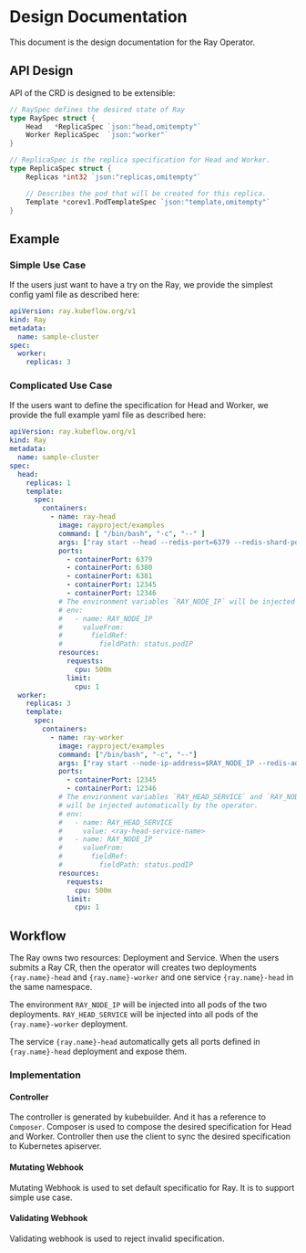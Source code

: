 # Design Documentation

This document is the design documentation for the Ray Operator.

## API Design

API of the CRD is designed to be extensible:

```go
// RaySpec defines the desired state of Ray
type RaySpec struct {
	Head   *ReplicaSpec `json:"head,omitempty"`
	Worker ReplicaSpec  `json:"worker"`
}

// ReplicaSpec is the replica specification for Head and Worker.
type ReplicaSpec struct {
	Replicas *int32 `json:"replicas,omitempty"`

	// Describes the pod that will be created for this replica.
	Template *corev1.PodTemplateSpec `json:"template,omitempty"`
}
```

## Example

### Simple Use Case

If the users just want to have a try on the Ray, we provide the simplest config yaml file as described here:

```yaml
apiVersion: ray.kubeflow.org/v1
kind: Ray
metadata:
  name: sample-cluster
spec:
  worker:
    replicas: 3
```

### Complicated Use Case

If the users want to define the specification for Head and Worker, we provide the full example yaml file as described here:

```yaml
apiVersion: ray.kubeflow.org/v1
kind: Ray
metadata:
  name: sample-cluster
spec:
  head:
    replicas: 1
    template:
      spec:
        containers:
          - name: ray-head
            image: rayproject/examples
            command: [ "/bin/bash", "-c", "--" ]
            args: ["ray start --head --redis-port=6379 --redis-shard-ports=6380,6381 --object-manager-port=12345 --node-manager-port=12346 --node-ip-address=$RAY_NODE_IP --block"]
            ports:
              - containerPort: 6379
              - containerPort: 6380
              - containerPort: 6381
              - containerPort: 12345
              - containerPort: 12346
            # The environment variables `RAY_NODE_IP` will be injected automatically by the operator.
            # env:
            #   - name: RAY_NODE_IP
            #     valueFrom:
            #       fieldRef:
            #         fieldPath: status.podIP
            resources:
              requests:
                cpu: 500m
              limit:
                cpu: 1
  worker:
    replicas: 3
    template:
      spec:
        containers:
          - name: ray-worker
            image: rayproject/examples
            command: ["/bin/bash", "-c", "--"]
            args: ["ray start --node-ip-address=$RAY_NODE_IP --redis-address=$(python -c 'import socket;import sys;import os; sys.stdout.write(socket.gethostbyname(os.environ[\"RAY_HEAD_SERVICE\"]));sys.stdout.flush()'):6379 --object-manager-port=12345 --node-manager-port=12346 --block"]
            ports:
              - containerPort: 12345
              - containerPort: 12346
            # The environment variables `RAY_HEAD_SERVICE` and `RAY_NODE_IP`
            # will be injected automatically by the operator.
            # env:
            #   - name: RAY_HEAD_SERVICE
            #     value: <ray-head-service-name>
            #   - name: RAY_NODE_IP
            #     valueFrom:
            #       fieldRef:
            #         fieldPath: status.podIP
            resources:
              requests:
                cpu: 500m
              limit:
                cpu: 1
```

## Workflow

The Ray owns two resources: Deployment and Service. When the users submits a Ray CR, then the operator will creates two deployments `{ray.name}-head` and `{ray.name}-worker` and one service `{ray.name}-head` in the same namespace.

The environment `RAY_NODE_IP` will be injected into all pods of the two deployments. `RAY_HEAD_SERVICE` will be injected into all pods of the `{ray.name}-worker` deployment.

The service `{ray.name}-head` automatically gets all ports defined in `{ray.name}-head` deployment and expose them.

### Implementation

#### Controller

The controller is generated by kubebuilder. And it has a reference to `Composer`. Composer is used to compose the desired specification for Head and Worker. Controller then use the client to sync the desired specification to Kubernetes apiserver.

#### Mutating Webhook

Mutating Webhook is used to set default specificatio for Ray. It is to support simple use case.

#### Validating Webhook

Validating webhook is used to reject invalid specification.